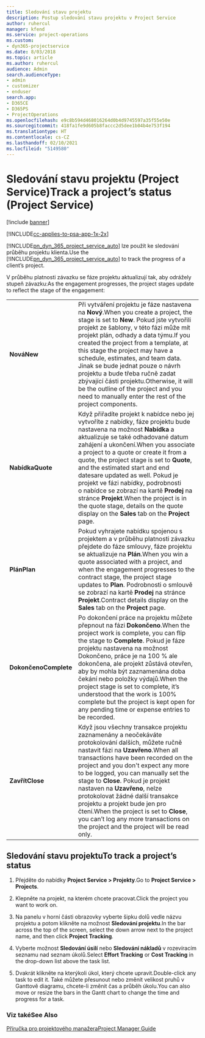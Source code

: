 ```yaml
---
title: Sledování stavu projektu
description: Postup sledování stavu projektu v Project Service
author: ruhercul
manager: kfend
ms.service: project-operations
ms.custom:
- dyn365-projectservice
ms.date: 8/03/2018
ms.topic: article
ms.author: ruhercul
audience: Admin
search.audienceType:
- admin
- customizer
- enduser
search.app:
- D365CE
- D365PS
- ProjectOperations
ms.openlocfilehash: e9c8b594d468016264d0b4d9745597a35f55e50e
ms.sourcegitcommit: 418fa1fe9d605b8faccc2d5dee1b04b4e753f194
ms.translationtype: HT
ms.contentlocale: cs-CZ
ms.lasthandoff: 02/10/2021
ms.locfileid: "5149580"
---
```

# <a name="track-a-projects-status-project-service"></a><span data-ttu-id="63d07-103">Sledování stavu projektu (Project Service)</span><span class="sxs-lookup"><span data-stu-id="63d07-103">Track a project’s status (Project Service)</span></span>

[!include [banner](../includes/psa-now-project-operations.md)]

[!INCLUDE[cc-applies-to-psa-app-1x-2x](../includes/cc-applies-to-psa-app-1x-2x.md)]

<span data-ttu-id="63d07-104">[!INCLUDE[pn_dyn_365_project_service_auto](../includes/pn-dyn-365-project-service-auto.md)] lze použít ke sledování průběhu projektu klienta.</span><span class="sxs-lookup"><span data-stu-id="63d07-104">Use the [!INCLUDE[pn_dyn_365_project_service_auto](../includes/pn-dyn-365-project-service-auto.md)] to track the progress of a client’s project.</span></span>  

<span data-ttu-id="63d07-105">V průběhu platnosti závazku se fáze projektu aktualizují tak, aby odrážely stupeň závazku:</span><span class="sxs-lookup"><span data-stu-id="63d07-105">As the engagement progresses, the project stages update to reflect the stage of the engagement:</span></span>  


|              |                                                                                                                                                                                                                                                                                                  |
|--------------|--------------------------------------------------------------------------------------------------------------------------------------------------------------------------------------------------------------------------------------------------------------------------------------------------|
|   <span data-ttu-id="63d07-106">**Nová**</span><span class="sxs-lookup"><span data-stu-id="63d07-106">**New**</span></span>    | <span data-ttu-id="63d07-107">Při vytváření projektu je fáze nastavena na **Nový**.</span><span class="sxs-lookup"><span data-stu-id="63d07-107">When you create a project, the stage is set to **New**.</span></span> <span data-ttu-id="63d07-108">Pokud jste vytvořili projekt ze šablony, v této fázi může mít projekt plán, odhady a data týmu.</span><span class="sxs-lookup"><span data-stu-id="63d07-108">If you created the project from a template, at this stage the project may have a schedule, estimates, and team data.</span></span> <span data-ttu-id="63d07-109">Jinak se bude jednat pouze o návrh projektu a bude třeba ručně zadat zbývající části projektu.</span><span class="sxs-lookup"><span data-stu-id="63d07-109">Otherwise, it will be the outline of the project and you need to manually enter the rest of the project components.</span></span> |
|  <span data-ttu-id="63d07-110">**Nabídka**</span><span class="sxs-lookup"><span data-stu-id="63d07-110">**Quote**</span></span>   |      <span data-ttu-id="63d07-111">Když přiřadíte projekt k nabídce nebo jej vytvoříte z nabídky, fáze projektu bude nastavena na možnost **Nabídka** a aktualizuje se také odhadované datum zahájení a ukončení.</span><span class="sxs-lookup"><span data-stu-id="63d07-111">When you associate a project to a quote or create it from a quote, the project stage is set to **Quote**, and the estimated start and end datesare updated as well.</span></span> <span data-ttu-id="63d07-112">Pokud je projekt ve fázi nabídky, podrobnosti o nabídce se zobrazí na kartě **Prodej** na stránce **Projekt**.</span><span class="sxs-lookup"><span data-stu-id="63d07-112">When the project is in the quote stage, details on the quote display on the **Sales** tab on the **Project** page.</span></span>      |
|   <span data-ttu-id="63d07-113">**Plán**</span><span class="sxs-lookup"><span data-stu-id="63d07-113">**Plan**</span></span>   |                                     <span data-ttu-id="63d07-114">Pokud vyhrajete nabídku spojenou s projektem a v průběhu platnosti závazku přejdete do fáze smlouvy, fáze projektu se aktualizuje na **Plán**.</span><span class="sxs-lookup"><span data-stu-id="63d07-114">When you win a quote associated with a project, and when the engagement progresses to the contract stage, the project stage updates to **Plan**.</span></span> <span data-ttu-id="63d07-115">Podrobnosti o smlouvě se zobrazí na kartě **Prodej** na stránce **Projekt**.</span><span class="sxs-lookup"><span data-stu-id="63d07-115">Contract details display on the **Sales** tab on the **Project** page.</span></span>                                      |
| <span data-ttu-id="63d07-116">**Dokončeno**</span><span class="sxs-lookup"><span data-stu-id="63d07-116">**Complete**</span></span> |                    <span data-ttu-id="63d07-117">Po dokončení práce na projektu můžete přepnout na fázi **Dokončeno**.</span><span class="sxs-lookup"><span data-stu-id="63d07-117">When the project work is complete, you can flip the stage to **Complete**.</span></span> <span data-ttu-id="63d07-118">Pokud je fáze projektu nastavena na možnost Dokončeno, práce je na 100 % ale dokončena, ale projekt zůstává otevřen, aby by mohla být zaznamenána doba čekání nebo položky výdajů.</span><span class="sxs-lookup"><span data-stu-id="63d07-118">When the project stage is set to complete, it’s understood that the work is 100% complete but the project is kept open for any pending time or expense entries to be recorded.</span></span>                     |
|  <span data-ttu-id="63d07-119">**Zavřít**</span><span class="sxs-lookup"><span data-stu-id="63d07-119">**Close**</span></span>   |           <span data-ttu-id="63d07-120">Když jsou všechny transakce projektu zaznamenány a neočekáváte protokolování dalších, můžete ručně nastavit fázi na **Uzavřeno**.</span><span class="sxs-lookup"><span data-stu-id="63d07-120">When all transactions have been recorded on the project and you don't expect any more to be logged, you can manually set the stage to **Close**.</span></span> <span data-ttu-id="63d07-121">Pokud je projekt nastaven na **Uzavřeno**, nelze protokolovat žádné další transakce projektu a projekt bude jen pro čtení.</span><span class="sxs-lookup"><span data-stu-id="63d07-121">When the project is set to **Close**, you can’t log any more transactions on the project and the project will be read only.</span></span>           |

## <a name="to-track-a-projects-status"></a><span data-ttu-id="63d07-122">Sledování stavu projektu</span><span class="sxs-lookup"><span data-stu-id="63d07-122">To track a project’s status</span></span>  

1.  <span data-ttu-id="63d07-123">Přejděte do nabídky **Project Service > Projekty**.</span><span class="sxs-lookup"><span data-stu-id="63d07-123">Go to **Project Service > Projects**.</span></span>  

2.  <span data-ttu-id="63d07-124">Klepněte na projekt, na kterém chcete pracovat.</span><span class="sxs-lookup"><span data-stu-id="63d07-124">Click the project you want to work on.</span></span>  

3.  <span data-ttu-id="63d07-125">Na panelu v horní části obrazovky vyberte šipku dolů vedle názvu projektu a potom klikněte na možnost **Sledování projektu**.</span><span class="sxs-lookup"><span data-stu-id="63d07-125">In the bar across the top of the screen, select the down arrow next to the project name, and then click **Project Tracking**.</span></span>  

4.  <span data-ttu-id="63d07-126">Vyberte možnost **Sledování úsilí** nebo **Sledování nákladů** v rozevíracím seznamu nad seznam úkolů.</span><span class="sxs-lookup"><span data-stu-id="63d07-126">Select **Effort Tracking** or **Cost Tracking** in the drop-down list above the task list.</span></span>  

5.  <span data-ttu-id="63d07-127">Dvakrát klikněte na kterýkoli úkol, který chcete upravit.</span><span class="sxs-lookup"><span data-stu-id="63d07-127">Double-click any task to edit it.</span></span> <span data-ttu-id="63d07-128">Také můžete přesunout nebo změnit velikost pruhů v Ganttově diagramu, chcete-li změnit čas a průběh úkolu.</span><span class="sxs-lookup"><span data-stu-id="63d07-128">You can also move or resize the bars in the Gantt chart to change the time and progress for a task.</span></span>  

### <a name="see-also"></a><span data-ttu-id="63d07-129">Viz také</span><span class="sxs-lookup"><span data-stu-id="63d07-129">See Also</span></span>  
 [<span data-ttu-id="63d07-130">Příručka pro projektového manažera</span><span class="sxs-lookup"><span data-stu-id="63d07-130">Project Manager Guide</span></span>](../psa/project-manager-guide.md)
